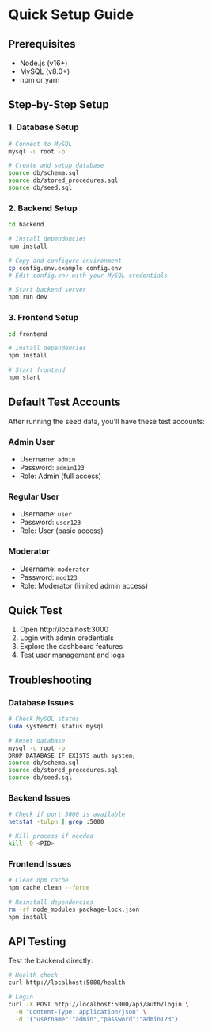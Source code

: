 # Quick Setup Guide

## Prerequisites
- Node.js (v16+)
- MySQL (v8.0+)
- npm or yarn

## Step-by-Step Setup

### 1. Database Setup
```bash
# Connect to MySQL
mysql -u root -p

# Create and setup database
source db/schema.sql
source db/stored_procedures.sql
source db/seed.sql
```

### 2. Backend Setup
```bash
cd backend

# Install dependencies
npm install

# Copy and configure environment
cp config.env.example config.env
# Edit config.env with your MySQL credentials

# Start backend server
npm run dev
```

### 3. Frontend Setup
```bash
cd frontend

# Install dependencies
npm install

# Start frontend
npm start
```

## Default Test Accounts

After running the seed data, you'll have these test accounts:

### Admin User
- Username: `admin`
- Password: `admin123`
- Role: Admin (full access)

### Regular User
- Username: `user`
- Password: `user123`
- Role: User (basic access)

### Moderator
- Username: `moderator`
- Password: `mod123`
- Role: Moderator (limited admin access)

## Quick Test

1. Open http://localhost:3000
2. Login with admin credentials
3. Explore the dashboard features
4. Test user management and logs

## Troubleshooting

### Database Issues
```bash
# Check MySQL status
sudo systemctl status mysql

# Reset database
mysql -u root -p
DROP DATABASE IF EXISTS auth_system;
source db/schema.sql
source db/stored_procedures.sql
source db/seed.sql
```

### Backend Issues
```bash
# Check if port 5000 is available
netstat -tulpn | grep :5000

# Kill process if needed
kill -9 <PID>
```

### Frontend Issues
```bash
# Clear npm cache
npm cache clean --force

# Reinstall dependencies
rm -rf node_modules package-lock.json
npm install
```

## API Testing

Test the backend directly:
```bash
# Health check
curl http://localhost:5000/health

# Login
curl -X POST http://localhost:5000/api/auth/login \
  -H "Content-Type: application/json" \
  -d '{"username":"admin","password":"admin123"}'
``` 